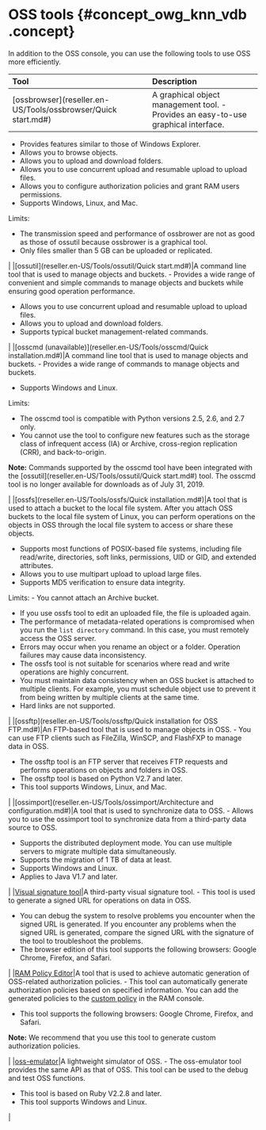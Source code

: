 # OSS tools {#concept_owg_knn_vdb .concept}

In addition to the OSS console, you can use the following tools to use OSS more efficiently.

|Tool|Description|
|:---|:----------|
|[ossbrowser](reseller.en-US/Tools/ossbrowser/Quick start.md#)|A graphical object management tool. -   Provides an easy-to-use graphical interface.
-   Provides features similar to those of Windows Explorer.
-   Allows you to browse objects.
-   Allows you to upload and download folders.
-   Allows you to use concurrent upload and resumable upload to upload files.
-   Allows you to configure authorization policies and grant RAM users permissions.
-   Supports Windows, Linux, and Mac.

 Limits:

-   The transmission speed and performance of ossbrower are not as good as those of ossutil because ossbrower is a graphical tool.
-   Only files smaller than 5 GB can be uploaded or replicated.

 |
|[ossutil](reseller.en-US/Tools/ossutil/Quick start.md#)|A command line tool that is used to manage objects and buckets. -   Provides a wide range of convenient and simple commands to manage objects and buckets while ensuring good operation performance.
-   Allows you to use concurrent upload and resumable upload to upload files.
-   Allows you to upload and download folders.
-   Supports typical bucket management-related commands.

 |
|[osscmd \(unavailable\)](reseller.en-US/Tools/osscmd/Quick installation.md#)|A command line tool that is used to manage objects and buckets. -   Provides a wide range of commands to manage objects and buckets.
-   Supports Windows and Linux.

 Limits:

-   The osscmd tool is compatible with Python versions 2.5, 2.6, and 2.7 only.
-   You cannot use the tool to configure new features such as the storage class of infrequent access \(IA\) or Archive, cross-region replication \(CRR\), and back-to-origin.

 **Note:** Commands supported by the osscmd tool have been integrated with the [ossutil](reseller.en-US/Tools/ossutil/Quick start.md#) tool. The osscmd tool is no longer available for downloads as of July 31, 2019.

 |
|[ossfs](reseller.en-US/Tools/ossfs/Quick installation.md#)|A tool that is used to attach a bucket to the local file system. After you attach OSS buckets to the local file system of Linux, you can perform operations on the objects in OSS through the local file system to access or share these objects.

 -   Supports most functions of POSIX-based file systems, including file read/write, directories, soft links, permissions, UID or GID, and extended attributes.
-   Allows you to use multipart upload to upload large files.
-   Supports MD5 verification to ensure data integrity.

 Limits: -   You cannot attach an Archive bucket.
-   If you use ossfs tool to edit an uploaded file, the file is uploaded again.
-   The performance of metadata-related operations is compromised when you run the `list directory` command. In this case, you must remotely access the OSS server.
-   Errors may occur when you rename an object or a folder. Operation failures may cause data inconsistency.
-   The ossfs tool is not suitable for scenarios where read and write operations are highly concurrent.
-   You must maintain data consistency when an OSS bucket is attached to multiple clients. For example, you must schedule object use to prevent it from being written by multiple clients at the same time.
-   Hard links are not supported.

 |
|[ossftp](reseller.en-US/Tools/ossftp/Quick installation for OSS FTP.md#)|An FTP-based tool that is used to manage objects in OSS. -   You can use FTP clients such as FileZilla, WinSCP, and FlashFXP to manage data in OSS.
-   The ossftp tool is an FTP server that receives FTP requests and performs operations on objects and folders in OSS.
-   The ossftp tool is based on Python V2.7 and later.
-   This tool supports Windows, Linux, and Mac.

 |
|[ossimport](reseller.en-US/Tools/ossimport/Architecture and configuration.md#)|A tool that is used to synchronize data to OSS. -   Allows you to use the ossimport tool to synchronize data from a third-party data source to OSS.
-   Supports the distributed deployment mode. You can use multiple servers to migrate multiple data simultaneously.
-   Supports the migration of 1 TB of data at least.
-   Supports Windows and Linux.
-   Applies to Java V1.7 and later.

 |
|[Visual signature tool](https://bbs.aliyun.com/read/233851.html)|A third-party visual signature tool. -   This tool is used to generate a signed URL for operations on data in OSS.
-   You can debug the system to resolve problems you encounter when the signed URL is generated. If you encounter any problems when the signed URL is generated, compare the signed URL with the signature of the tool to troubleshoot the problems.
-   The browser edition of this tool supports the following browsers: Google Chrome, Firefox, and Safari.

 |
|[RAM Policy Editor](http://gosspublic.alicdn.com/ram-policy-editor/index.html)|A tool that is used to achieve automatic generation of OSS-related authorization policies. -   This tool can automatically generate authorization policies based on specified information. You can add the generated policies to the [custom policy](https://ram.console.aliyun.com/policies/new) in the RAM console.
-   This tool supports the following browsers: Google Chrome, Firefox, and Safari.

 **Note:** We recommend that you use this tool to generate custom authorization policies.

 |
|[oss-emulator](https://github.com/aliyun/oss-emulator)|A lightweight simulator of OSS. -   The oss-emulator tool provides the same API as that of OSS. This tool can be used to the debug and test OSS functions.
-   This tool is based on Ruby V2.2.8 and later.
-   This tool supports Windows and Linux.

 |

